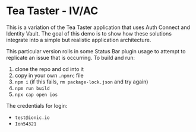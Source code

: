 # Tea Taster - IV/AC

This is a variation of the Tea Taster application that uses Auth Connect and Identity Vault. The goal of this demo is to show how these solutions integrate into a simple but realistic application architecture.

This particular version rolls in some Status Bar plugin usage to attempt to replicate an issue that is occurring. To build and run:

1. clone the repo and cd into it
1. copy in your own `.npmrc` file
1. `npm i` (if this fails, `rm package-lock.json` and try again)
1. `npm run build`
1. `npx cap open ios`

The credentials for login:

- `test@ionic.io`
- `Ion54321`
